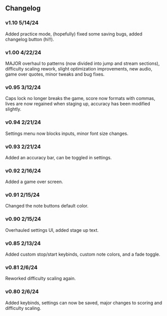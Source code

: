 ## Changelog

### v1.10 5/14/24
Added practice mode, (hopefully) fixed some saving bugs, added changelog button (hi!!).

### v1.00 4/22/24
MAJOR overhaul to patterns (now divided into jump and stream sections), difficulty scaling rework, slight optimization improvements, new audio, game over quotes, minor tweaks and bug fixes.

### v0.95 3/12/24
Caps lock no longer breaks the game, score now formats with commas, lives are now regained when staging up, accuracy has been modified slightly.

### v0.94 2/21/24
Settings menu now blocks inputs, minor font size changes.

### v0.93 2/21/24
Added an accuracy bar, can be toggled in settings.

### v0.92 2/16/24
Added a game over screen.

### v0.91 2/15/24
Changed the note buttons default color.

### v0.90 2/15/24
Overhauled settings UI, added stage up text.

### v0.85 2/13/24
Added custom stop/start keybinds, custom note colors, and a fade toggle.

### v0.81 2/6/24
Reworked difficulty scaling again.

### v0.80 2/6/24
Added keybinds, settings can now be saved, major changes to scoring and difficulty scaling.
